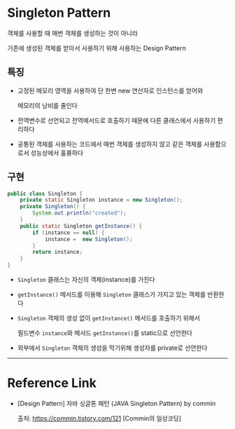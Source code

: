 # Singleton Pattern

객체를 사용할 때 매번 객체를 생성하는 것이 아니라

기존에 생성된 객체를 받아서 사용하기 위해 사용하는 Design Pattern



## 특징

- 고정된 메모리 영역을 사용하여 단 한변 new 연산자로 인스턴스를 얻어와

  메모리의 낭비를 줄인다

- 전역변수로 선언되고 전역메서드로 호출하기 때문에 다른 클래스에서 사용하기 편리하다

- 공통된 객체를 사용하는 코드에서 매번 객체를 생성하지 않고 같은 객체를 사용함으로서 성능상에서 훌륭하다



## 구현

```java
public class Singleton {
	private static Singleton instance = new Singleton();
	private Singleton() {
		System.out.println("created");
	}
	public static Singleton getInstance() {
		if (instance == null) {
			instance =  new Singleton();
		}
		return instance;
	}
}
```

- `Singleton` 클래스는 자신의 객체(instance)를 가진다

- `getInstance()` 메서드를 이용해 `Singleton` 클래스가 가지고 있는 객체를 반환한다

- `Singleton` 객체의 생성 없이 `getInstance()` 메서드를 호출하기 위해서

  필드변수 `instance`와 메서드 `getInstance()`를 static으로 선언한다

- 외부에서 `Singleton` 객체의 생성을 막기위해 생성자를 private로 선언한다



---

# Reference Link

- [Design Pattern] 자바 싱글톤 패턴 (JAVA Singleton Pattern) by commin

  출처: https://commin.tistory.com/121 [Commin의 일상코딩]